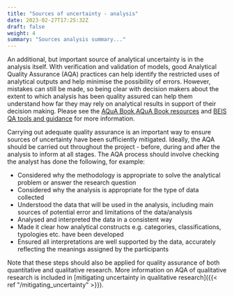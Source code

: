 ```yaml
---
title: "Sources of uncertainty - analysis"
date: 2023-02-27T17:25:32Z
draft: false
weight: 4
summary: "Sources analysis summary..."
---
```


An additional, but important source of analytical uncertainty is in the analysis itself. With verification and validation of models, good Analytical Quality Assurance (AQA) practices can help identify the restricted uses of analytical outputs and help minimise the possibility of errors. However, mistakes can still be made, so being clear with decision makers about the extent to which analysis has been quality assured can help them understand how far they may rely on analytical results in support of their decision making. Please see the [AQuA Book](https://www.gov.uk/government/publications/the-aqua-book-guidance-on-producing-quality-analysis-for-government),[AQuA Book resources](https://www.gov.uk/government/collections/aqua-book-resources) and [BEIS QA tools and guidance](https://www.gov.uk/government/collections/quality-assurance-tools-and-guidance-in-decc) for more information.

Carrying out adequate quality assurance is an important way to ensure sources of uncertainty have been sufficiently mitigated. Ideally, the AQA should be carried out throughout the project - before, during and after the analysis to inform at all stages. The AQA process should involve checking the analyst has done the following, for example:

- Considered why the methodology is appropriate to solve the analytical problem or answer the research question
- Considered why the analysis is appropriate for the type of data collected
- Understood the data that will be used in the analysis, including main sources of potential error and limitations of the data/analysis
- Analysed and interpreted the data in a consistent way
- Made it clear how analytical constructs e.g. categories, classifications, typologies etc. have been developed
- Ensured all interpretations are well supported by the data, accurately reflecting the meanings assigned by the participants


Note that these steps should also be applied for quality assurance of both quantitative and qualitative research. More information on AQA of qualitative research is included in [mitigating uncertainty in qualitative research]({{< ref "/mitigating_uncertainty" >}}).
